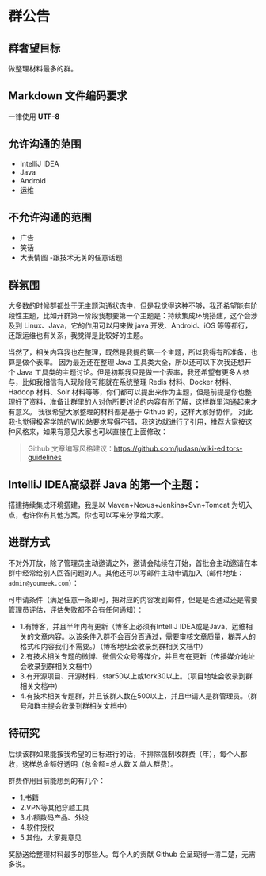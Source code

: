 # 群公告

## 群奢望目标

做整理材料最多的群。

## Markdown 文件编码要求

一律使用 **UTF-8**

## 允许沟通的范围

- IntelliJ IDEA
- Java
- Android
- 运维

## 不允许沟通的范围

- 广告
- 笑话
- 大表情图
-跟技术无关的任意话题

## 群氛围

大多数的时候群都处于无主题沟通状态中，但是我觉得这种不够，我还希望能有阶段性主题，比如开群第一阶段我想要第一个主题是：持续集成环境搭建，这个会涉及到 Linux、Java，它的作用可以用来做 java 开发、Android、iOS 等等都行，还跟运维也有关系，我觉得是比较好的主题。

当然了，相关内容我也在整理，既然是我提的第一个主题，所以我得有所准备，也算是做个表率。 因为最近还在整理 Java 工具类大全，所以还可以下次我还想开个 Java 工具类的主题讨论。但是初期我只是做一个表率，我还希望有更多人参与，比如我相信有人现阶段可能就在系统整理 Redis 材料、Docker 材料、Hadoop 材料、Solr 材料等等，你们都可以提出来作为主题，但是前提是你也整理好了资料，准备让群里的人对你所要讨论的内容有所了解，这样群里沟通起来才有意义。 我很希望大家整理的材料都是基于 Github 的，这样大家好协作。 对此我也觉得极客学院的WIKI站要求写得不错，我这边就进行了引用，推荐大家按这种风格来，如果有意见大家也可以直接在上面修改：

> Github 文章编写风格建议：<https://github.com/judasn/wiki-editors-guidelines>

## IntelliJ IDEA高级群 Java 的第一个主题：

搭建持续集成环境搭建，我是以 Maven+Nexus+Jenkins+Svn+Tomcat 为切入点，也许你有其他方案，你也可以写来分享给大家。

## 进群方式

不对外开放，除了管理员主动邀请之外，邀请会陆续在开始，首批会主动邀请在本群中经常给别人回答问题的人。其他还可以写邮件主动申请加入（邮件地址：`admin@youmeek.com`）：

可申请条件（满足任意一条即可，把对应的内容发到邮件，但是是否通过还是需要管理员评估，评估失败都不会有任何通知）：

- 1.有博客，并且半年内有更新（博客上必须有IntelliJ IDEA或是Java、运维相关的文章内容。以该条件入群不会百分百通过，需要审核文章质量，糊弄人的格式和内容我们不需要。）（博客地址会收录到群相关文档中）
- 2.有技术相关专题的微博、微信公众号等媒介，并且有在更新（传播媒介地址会收录到群相关文档中）
- 3.有开源项目、开源材料，star50以上或fork30以上。（项目地址会收录到群相关文档中）
- 4.有技术相关专题群，并且该群人数在500以上，并且申请人是群管理员。（群号和群主提会收录到群相关文档中）

## 待研究

后续该群如果能按我希望的目标进行的话，不排除强制收群费（年），每个人都收，这样总金额好透明（总金额=总人数 X 单人群费）。

群费作用目前能想到的有几个：

- 1.书籍
- 2.VPN等其他穿越工具
- 3.小额数码产品、外设
- 4.软件授权
- 5.其他，大家提意见

奖励送给整理材料最多的那些人。每个人的贡献 Github 会呈现得一清二楚，无需多说。